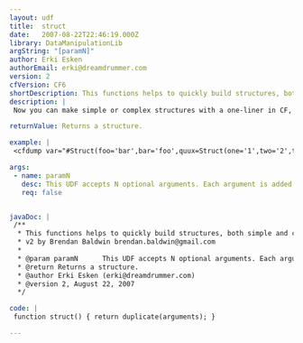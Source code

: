 ```yaml
---
layout: udf
title:  struct
date:   2007-08-22T22:46:19.000Z
library: DataManipulationLib
argString: "[paramN]"
author: Erki Esken
authorEmail: erki@dreamdrummer.com
version: 2
cfVersion: CF6
shortDescription: This functions helps to quickly build structures, both simple and complex.
description: |
 Now you can make simple or complex structures with a one-liner in CF, just like with built-in shorthand syntax in many other programming languages. You can create simple structures with ease, or nest Struct() functions to create complex, nested structures.

returnValue: Returns a structure.

example: |
 <cfdump var="#Struct(foo='bar',bar='foo',quux=Struct(one='1',two='2',three='3'))#">

args:
 - name: paramN
   desc: This UDF accepts N optional arguments. Each argument is added to the returned structure.
   req: false


javaDoc: |
 /**
  * This functions helps to quickly build structures, both simple and complex.
  * v2 by Brendan Baldwin brendan.baldwin@gmail.com
  * 
  * @param paramN      This UDF accepts N optional arguments. Each argument is added to the returned structure. (Optional)
  * @return Returns a structure. 
  * @author Erki Esken (erki@dreamdrummer.com) 
  * @version 2, August 22, 2007 
  */

code: |
 function struct() { return duplicate(arguments); }

---
```


